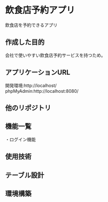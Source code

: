 #  飲食店予約アプリ  
飲食店を予約できるアプリ


##  作成した目的
会社で使いやすい飲食店予約サービスを持つため。  

##  アプリケーションURL  
開発環境:http://localhost/  
phpMyAdmin:http://localhost:8080/  
##  他のリポジトリ  

##  機能一覧
・ログイン機能  

##  使用技術  


##  テーブル設計  

##  環境構築
